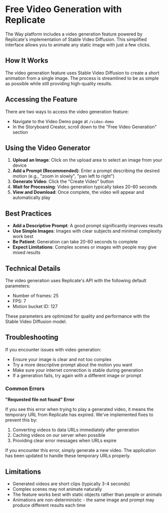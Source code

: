 # Free Video Generation with Replicate

The Way platform includes a video generation feature powered by Replicate's implementation of Stable Video Diffusion. This simplified interface allows you to animate any static image with just a few clicks.

## How It Works

The video generation feature uses Stable Video Diffusion to create a short animation from a single image. The process is streamlined to be as simple as possible while still providing high-quality results.

## Accessing the Feature

There are two ways to access the video generation feature:

- Navigate to the Video Demo page at `/video-demo`
- In the Storyboard Creator, scroll down to the "Free Video Generation" section

## Using the Video Generator

1. **Upload an Image**: Click on the upload area to select an image from your device
2. **Add a Prompt (Recommended)**: Enter a prompt describing the desired motion (e.g., "zoom in slowly", "pan left to right")
3. **Generate Video**: Click the "Create Video" button
4. **Wait for Processing**: Video generation typically takes 20-60 seconds
5. **View and Download**: Once complete, the video will appear and automatically play

## Best Practices

- **Add a Descriptive Prompt**: A good prompt significantly improves results
- **Use Simple Images**: Images with clear subjects and minimal complexity work best
- **Be Patient**: Generation can take 20-60 seconds to complete
- **Expect Limitations**: Complex scenes or images with people may give mixed results

## Technical Details

The video generation uses Replicate's API with the following default parameters:
- Number of frames: 25
- FPS: 7
- Motion bucket ID: 127

These parameters are optimized for quality and performance with the Stable Video Diffusion model.

## Troubleshooting

If you encounter issues with video generation:

- Ensure your image is clear and not too complex
- Try a more descriptive prompt about the motion you want
- Make sure your internet connection is stable during generation
- If a generation fails, try again with a different image or prompt

### Common Errors

**"Requested file not found" Error**

If you see this error when trying to play a generated video, it means the temporary URL from Replicate has expired. We've implemented fixes to prevent this by:

1. Converting videos to data URLs immediately after generation
2. Caching videos on our server when possible
3. Providing clear error messages when URLs expire

If you encounter this error, simply generate a new video. The application has been updated to handle these temporary URLs properly.

## Limitations

- Generated videos are short clips (typically 3-4 seconds)
- Complex scenes may not animate naturally
- The feature works best with static objects rather than people or animals
- Animations are non-deterministic - the same image and prompt may produce different results each time
